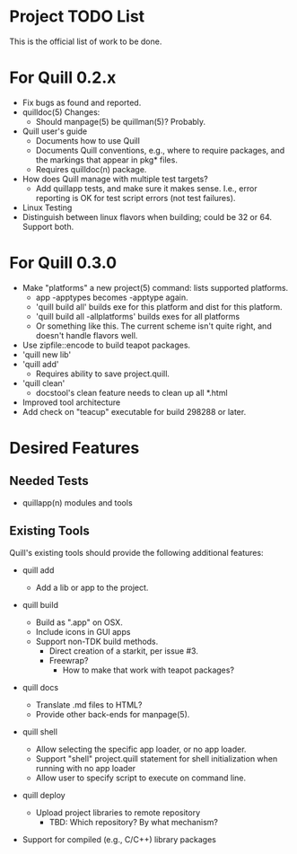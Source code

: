 # Project TODO List

This is the official list of work to be done.

# For Quill 0.2.x

* Fix bugs as found and reported.
* quilldoc(5) Changes:
  * Should manpage(5) be quillman(5)?  Probably.
* Quill user's guide
  * Documents how to use Quill
  * Documents Quill conventions, e.g., where to require packages, and the
    markings that appear in pkg* files.
  * Requires quilldoc(n) package.
* How does Quill manage with multiple test targets?
  * Add quillapp tests, and make sure it makes sense.  I.e., error 
    reporting is OK for test script errors (not test failures).
* Linux Testing
* Distinguish between linux flavors when building; could be 32 or 64.
  Support both.

# For Quill 0.3.0

* Make "platforms" a new project(5) command: lists supported platforms.
  * app -apptypes becomes -apptype again.
  * 'quill build all' builds exe for this platform and dist for this
    platform.
  * 'quill build all -allplatforms' builds exes for all platforms
  * Or something like this.  The current scheme isn't quite right, and
    doesn't handle flavors well.
* Use zipfile::encode to build teapot packages.
* 'quill new lib'
* 'quill add'
  * Requires ability to save project.quill.
* 'quill clean'
  * docstool's clean feature needs to clean up all *.html
* Improved tool architecture
* Add check on "teacup" executable for build 298288 or later.

# Desired Features

## Needed Tests

* quillapp(n) modules and tools

## Existing Tools

Quill's existing tools should provide the following additional features:

* quill add
  * Add a lib or app to the project.

* quill build
  * Build as ".app" on OSX.
  * Include icons in GUI apps
  * Support non-TDK build methods.
    * Direct creation of a starkit, per issue #3.
    * Freewrap?
      * How to make that work with teapot packages?

* quill docs
  * Translate .md files to HTML?
  * Provide other back-ends for manpage(5).

* quill shell
  * Allow selecting the specific app loader, or no app loader.
  * Support "shell" project.quill statement for shell initialization
    when running with no app loader
  * Allow user to specify script to execute on command line.

* quill deploy
  * Upload project libraries to remote repository
    * TBD: Which repository?  By what mechanism?

* Support for compiled (e.g., C/C++) library packages


